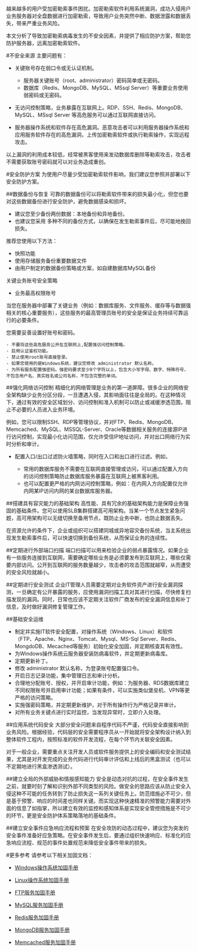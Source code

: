 越来越多的用户受加密勒索事件困扰。加密勒索软件利用系统漏洞，成功入侵用户业务服务器对全盘数据进行加密勒索，导致用户业务突然中断、数据泄露和数据丢失，带来严重业务风险。

本文分析了导致加密勒索病毒发生的不安全因素，并提供了相应防护方案，帮助您防护服务器，远离加密勒索软件。

#不安全来源
主要问题有：

- 关键账号存在弱口令或无认证机制。

	- 服务器关键账号（root、administrator）密码简单或无密码。
	- 数据库（Redis、MongoDB、MySQL、MSsql Server）等重要业务使用弱密码或无密码。


- 无访问控制策略，业务暴露在互联网上。RDP、SSH、Redis、MongoDB、MySQL、MSsql Server 等高危服务可以通过互联网直接访问。

- 服务器操作系统和软件存在高危漏洞。恶意攻击者可以利用服务器操作系统和应用服务软件存在的高危漏洞，上传加密勒索软件或执行勒索操作，实现远程攻击。

以上漏洞的利用成本较低，经常被黑客使用来发动数据库删除等勒索攻击，攻击者不需要获取账号密码就可以对业务造成重创。

#安全防护方案
为使用户尽量少受加密勒索软件影响，我们建议您参照并部署以下安全防护方案。

##数据备份与恢复
可靠的数据备份可以将勒索软件带来的损失最小化，但您也要对这些数据备份进行安全防护，避免数据感染和损坏。

- 建议您至少备份两份数据：本地备份和异地备份。
- 也建议您采用 多种不同的备份方式，以确保在发生勒索事件后，尽可能地挽回损失。

推荐您使用以下方法：

- 快照功能
- 使用存储服务备份重要数据文件
- 由用户制定的数据备份策略或方案，如自建数据库MySQL备份

关键业务账号安全策略

- 业务最高权限账号

当您在服务器中部署了关键业务（例如：数据库服务、文件服务、缓存等与数据强相关的核心重要服务），这些服务的最高管理员账号的安全是保证业务持续可靠运行的必要条件。

您需要妥善设置好账号和密码。

	- 不要将这些高危服务公开在互联网上,配置强访问控制策略。
	- 启用认证鉴权功能。
	- 禁止使用root账号直接登录。
	- 如果您使用的是Windows系统，建议您修改 administrator 默认名称。
	- 为所有服务配置强密码。强密码要求至少8个字符以上，包含大小写字母、数字、特殊符号，不包含用户名、真实姓名或公司名称，不包含完整的单词。

##强化网络访问控制
精细化的网络管理是业务的第一道屏障。很多企业的网络安全架构缺少业务分区分段，一旦遭遇入侵，其影响面往往是全局的。在这种情况下，通过有效的安全区域划分、访问控制和准入机制可以防止或减缓渗透范围，阻止不必要的人员进入业务环境。

例如，您可以限制SSH、RDP等管理协议，并对FTP、Redis、MongoDB、Memcached、MySQL、MSSQL-Server、Oracle等数据相关服务的连接源IP进行访问控制，实现最小化访问范围，仅允许受信IP地址访问，并对出口网络行为实时分析和审计。


- 配置入口/出口过滤防火墙策略，同时在入口和出口进行过滤。例如，

	- 常用的数据库服务不需要在互联网直接管理或访问，可以通过配置入方向的访问控制策略防止数据库服务暴露在互联网上被黑客利用。
	- 也可以配置更严格的内网访问控制策略，例如：在内网入方向配置仅允许内网某IP访问内网的某台数据库服务器。

##搭建具有容灾能力的基础架构
高性能、具有冗余的基础架构能力是保障业务强固的基础条件。您可以使用SLB集群搭建高可用架构。当某一个节点发生紧急问题，高可用架构可以无缝切换至备用节点，既防止业务中断，也防止数据丢失。

在资源允许的条件下，企业或组织可以搭建同城或异地容灾备份系统，当主系统出现发生勒索事件后，可以快速切换到备份系统，从而保证业务的连续性。

##定期进行外部端口扫描
端口扫描可以用来检验企业的弱点暴露情况。如果企业有一些服务连接到互联网，需要确定哪些业务是必须要发布到互联网上，哪些仅需要内部访问。公开到互联网的服务数量越少，攻击者的攻击范围就越窄，从而遭受的安全风险就越小。

##定期进行安全测试
企业IT管理人员需要定期对业务软件资产进行安全漏洞探测，一旦确定有公开暴露的服务，应使用漏洞扫描工具对其进行扫描，尽快修复扫描发现的漏洞。同时，日常也应该不定期关注软件厂商发布的安全漏洞信息和补丁信息，及时做好漏洞修复管理工作。

##基础安全运维
- 制定并实施IT软件安全配置，对操作系统（Windows、Linux）和软件（FTP、Apache、Nginx、Tomcat、Mysql、MS-Sql Server、Redis、MongdoDB、Mecached等服务）初始化安全加固，并定期核查其有效性。
- 为Windows操作系统云服务器安装防病毒软件，并定期更新病毒库。
- 定期更新补丁。
- 修改 administrator 默认名称，为登录账号配置强口令。
- 开启日志记录功能，集中管理日志和审计分析。
- 合理地分配账号、授权，并开启审计功能，例如：为服务器、RDS数据库建立不同权限账号并启用审计功能；如果有条件，可以实施类似堡垒机、VPN等更严格的访问策略。
- 实施强密码策略，并定期更新维护，对于所有操作行为严格记录并审计。
- 对所有业务关键点进行实时监控，当发现异常时，立即介入处理。

##应用系统代码安全
大部分安全问题来自程序代码不严谨，代码安全直接影响到业务风险。根据经验，代码层的安全需要程序员从一开始就将安全架构设计纳入到整体软件工程内，按照标准的软件开发流程，在每个环节内关联安全因素。

对于一般企业，需要重点关注开发人员或软件服务提供上的安全编码和安全测试结果，尤其是对开发完成的业务代码进行代码审计评估和上线后的黑盒测试（也可以不定期地进行黑盒渗透测试）。

##建立全局的外部威胁和情报感知能力
安全是动态对抗的过程，在安全事件发生之前，就要时刻了解和识别外部不同类型的风险。做安全的思路应该从防止安全入侵这种不可能的任务转到了防止损失这一系列关键任务上。防范措施必不可少，但是基于预警、响应的时间差也同样关键。而实现这种快速精准的预警能力需要对外面的信息了如指掌，所以建立有效的监控和感知体系是实现安全管控措施是不可少的环节，更是安全防护体系策略落地的基础条件。

##建立安全事件应急响应流程和预案
在安全攻防的动态过程中，建议您为突发的安全事件准备好应急策略。在安全事件发生后，要通过组织快速响应、标准化的应急响应流程、规范的事件处置规范来降低安全事件带来的损失。

#更多参考
请参考以下相关加固文档：

- [Windows操作系统加固手册](https://help.aliyun.com/knowledge_detail/49781.html?spm=5176.7748701.2.17.SDGkjw)

- [Linux操作系统加固手册](https://help.aliyun.com/knowledge_detail/49809.html?spm=5176.7748701.2.18.SDGkjw)

- [FTP服务加固手册](https://help.aliyun.com/knowledge_detail/37452.html?spm=5176.7748701.2.19.SDGkjw)

- [MySQL服务加固手册](https://help.aliyun.com/knowledge_detail/49568.html?spm=5176.7748701.2.20.SDGkjw)

- [Redis服务加固手册](https://help.aliyun.com/knowledge_detail/37447.html?spm=5176.7748701.2.21.SDGkjw)

- [MongoDB服务加固手册](https://help.aliyun.com/knowledge_detail/37451.html?spm=5176.7748701.2.22.SDGkjw)

- [Memcached服务加固手册](https://help.aliyun.com/knowledge_detail/37553.html?spm=5176.7748701.2.23.SDGkjw)